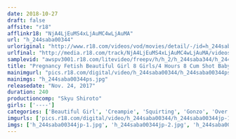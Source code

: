 ```yaml
---
date: 2018-10-27
draft: false
affsite: "r18"
afflinkr18: "NjA4LjEuMS4xLjAuMC4wLjAuMA"
url: "h_244saba00344"
urloriginal: "http://www.r18.com/videos/vod/movies/detail/-/id=h_244saba00344"
urlfinal: "http://media.r18.com/track/NjA4LjEuMS4xLjAuMC4wLjAuMA/videos/vod/movies/detail/-/id=h_244saba00344"
samplevid: "awspv3001.r18.com/litevideo/freepv/h/h_2/h_244saba344/h_244saba344_dmb_w.mp4"
title: "Pregnancy Fetish Beautiful Girl 8 Girls/4 Hours 8 Cum Shot Babymaking Fucks With Dirty Old Men! SABA-290 344"
mainimgurl: "pics.r18.com/digital/video/h_244saba00344/h_244saba00344ps.jpg"
mainimgs: "h_244saba00344ps.jpg"
releasedate: "Nov. 24, 2017"
duration: 240
productioncomp: "Skyu Shiroto"
girls: ['----']
categories: ['Beautiful Girl', 'Creampie', 'Squirting', 'Gonzo', 'Over 4 Hours']
imgurls: ['pics.r18.com/digital/video/h_244saba00344/h_244saba00344jp-1.jpg', 'pics.r18.com/digital/video/h_244saba00344/h_244saba00344jp-2.jpg', 'pics.r18.com/digital/video/h_244saba00344/h_244saba00344jp-3.jpg', 'pics.r18.com/digital/video/h_244saba00344/h_244saba00344jp-4.jpg', 'pics.r18.com/digital/video/h_244saba00344/h_244saba00344jp-5.jpg', 'pics.r18.com/digital/video/h_244saba00344/h_244saba00344jp-6.jpg', 'pics.r18.com/digital/video/h_244saba00344/h_244saba00344jp-7.jpg', 'pics.r18.com/digital/video/h_244saba00344/h_244saba00344jp-8.jpg', 'pics.r18.com/digital/video/h_244saba00344/h_244saba00344jp-9.jpg', 'pics.r18.com/digital/video/h_244saba00344/h_244saba00344jp-10.jpg', 'pics.r18.com/digital/video/h_244saba00344/h_244saba00344jp-11.jpg', 'pics.r18.com/digital/video/h_244saba00344/h_244saba00344jp-12.jpg', 'pics.r18.com/digital/video/h_244saba00344/h_244saba00344jp-13.jpg', 'pics.r18.com/digital/video/h_244saba00344/h_244saba00344jp-14.jpg', 'pics.r18.com/digital/video/h_244saba00344/h_244saba00344jp-15.jpg', 'pics.r18.com/digital/video/h_244saba00344/h_244saba00344jp-16.jpg', 'pics.r18.com/digital/video/h_244saba00344/h_244saba00344jp-17.jpg', 'pics.r18.com/digital/video/h_244saba00344/h_244saba00344jp-18.jpg', 'pics.r18.com/digital/video/h_244saba00344/h_244saba00344jp-19.jpg', 'pics.r18.com/digital/video/h_244saba00344/h_244saba00344jp-20.jpg']
imgs: ['h_244saba00344jp-1.jpg', 'h_244saba00344jp-2.jpg', 'h_244saba00344jp-3.jpg', 'h_244saba00344jp-4.jpg', 'h_244saba00344jp-5.jpg', 'h_244saba00344jp-6.jpg', 'h_244saba00344jp-7.jpg', 'h_244saba00344jp-8.jpg', 'h_244saba00344jp-9.jpg', 'h_244saba00344jp-10.jpg', 'h_244saba00344jp-11.jpg', 'h_244saba00344jp-12.jpg', 'h_244saba00344jp-13.jpg', 'h_244saba00344jp-14.jpg', 'h_244saba00344jp-15.jpg', 'h_244saba00344jp-16.jpg', 'h_244saba00344jp-17.jpg', 'h_244saba00344jp-18.jpg', 'h_244saba00344jp-19.jpg', 'h_244saba00344jp-20.jpg']
---
```

